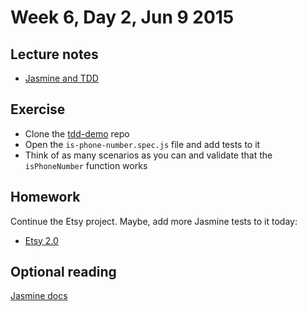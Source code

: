 # Week 6, Day 2, Jun 9 2015

## Lecture notes

- [Jasmine and TDD](https://github.com/tiy-durham-fe-cohort4/resources/blob/master/lessons/jasmine.md)

## Exercise

- Clone the [tdd-demo](https://github.com/tiy-durham-fe-cohort4/tdd-demo) repo
- Open the `is-phone-number.spec.js` file and add tests to it
- Think of as many scenarios as you can and validate that the `isPhoneNumber` function works

## Homework

Continue the Etsy project. Maybe, add more Jasmine tests to it today:

- [Etsy 2.0](https://github.com/tiy-durham-fe-cohort4/etsy-starter)

## Optional reading

[Jasmine docs](http://jasmine.github.io/2.0/introduction.html)